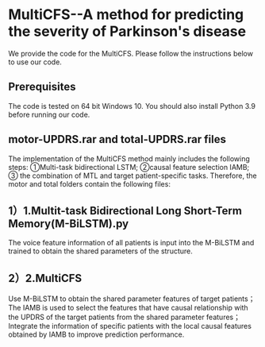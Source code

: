 # MultiCFS--A method for predicting the severity of Parkinson's disease
We provide the code for the MultiCFS. Please follow the instructions below to use our code.
## Prerequisites
The code is tested on 64 bit Windows 10. You should also install Python 3.9 before running our code.
## motor-UPDRS.rar and total-UPDRS.rar files
The implementation of the MultiCFS method mainly includes the following steps:
①Multi-task bidirectional LSTM;
②causal feature selection IAMB; 
③ the combination of MTL and target patient-specific tasks.
Therefore, the motor and total folders contain the following files:
## 1）1.Multit-task Bidirectional Long Short-Term Memory(M-BiLSTM).py
The voice feature information of all patients is input into the M-BiLSTM and trained to obtain the shared parameters of the structure.
## 2）2.MultiCFS
Use M-BiLSTM to obtain the shared parameter features of target patients；
The IAMB is used to select the features that have causal relationship with the UPDRS of the target patients from the shared parameter features；
Integrate the information of specific patients with the local causal features obtained by IAMB to improve prediction performance.
